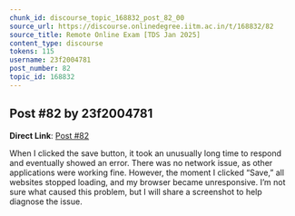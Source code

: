 ```yaml
---
chunk_id: discourse_topic_168832_post_82_00
source_url: https://discourse.onlinedegree.iitm.ac.in/t/168832/82
source_title: Remote Online Exam [TDS Jan 2025]
content_type: discourse
tokens: 115
username: 23f2004781
post_number: 82
topic_id: 168832
---
```


## Post #82 by 23f2004781

**Direct Link**: [Post #82](https://discourse.onlinedegree.iitm.ac.in/t/168832/82)

When I clicked the save button, it took an unusually long time to respond and eventually showed an error. There was no network issue, as other applications were working fine. However, the moment I clicked “Save,” all websites stopped loading, and my browser became unresponsive. I’m not sure what caused this problem, but I will share a screenshot to help diagnose the issue.
